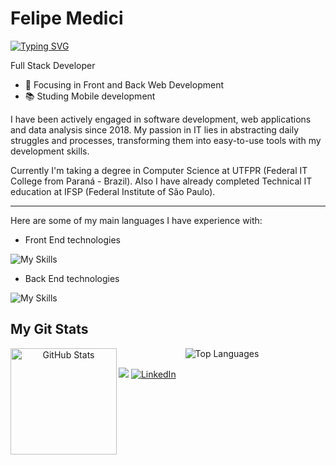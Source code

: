 <h1 align="left" id="macropower-title">Felipe Medici</h1>

<a href="https://git.io/typing-svg"><img src="https://readme-typing-svg.herokuapp.com?font=Roboto&size=18&pause=1000&color=C3C6C8&width=450&height=47&lines={+analyse+them+code+.+.+.++}" alt="Typing SVG" /></a>

Full Stack Developer

- 🔖 Focusing in Front and Back Web Development 
- 📚 Studing Mobile development

I have been actively engaged in software development, web applications and data analysis since 2018. My passion in IT lies in abstracting daily struggles and processes, transforming them into easy-to-use tools with my development skills.

Currently I'm taking a degree in Computer Science at UTFPR (Federal IT College from Paraná - Brazil).
Also I have already completed Technical IT education at IFSP (Federal Institute of São Paulo).

-------------------------------------------------------------------------------------------------------------------------------------------------------------------------

Here are some of my main languages I have experience with:

- Front End technologies

![My Skills](https://skillicons.dev/icons?i=vue,react,js)

- Back End technologies

![My Skills](https://skillicons.dev/icons?i=cs,dotnet,nodejs,java,mysql,mongodb)

<div> 
<h2  id="macropower-tech">My Git Stats</h2>
    
</div> <div align="center">
  <img height="170" align="left" src="https://github-readme-stats.vercel.app/api?username=femedici&show_icons=true&theme=dark&include_all_commits=true&count_private=true" alt="GitHub Stats" />
  <img src="https://github-readme-stats.vercel.app/api/top-langs/?username=femedici&layout=compact&theme=dark" alt="Top Languages" />
</div>

![](https://komarev.com/ghpvc/?username=femedici&color=lightgray)
<a href="https://www.linkedin.com/in/femedici/" target="_blank"><img src="https://img.shields.io/badge/LinkedIn-%230077B5.svg?&style=flat-square&logo=linkedin&logoColor=white" alt="LinkedIn"></a>
